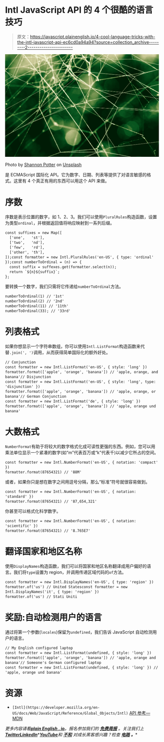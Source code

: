 # Intl JavaScript API 的 4 个很酷的语言技巧

> 原文：<https://javascript.plainenglish.io/4-cool-language-tricks-with-the-intl-javascript-api-ec6cd0a94a94?source=collection_archive---------2----------------------->

![](img/8b4499bfe7a8599595b79a66fdd8749e.png)

Photo by [Shannon Potter](https://unsplash.com/@cifilter?utm_source=medium&utm_medium=referral) on [Unsplash](https://unsplash.com?utm_source=medium&utm_medium=referral)

是 ECMAScript 国际化 API。它为数字、日期、列表等提供了对语言敏感的格式。这里有 4 个真正有用的东西可以用这个 API 来做。

# **序数**

序数是表示位置的数字，如 1、2、3。我们可以使用`PluralRules`构造函数，设置为类型`ordinal`，并根据返回值将响应映射到一系列后缀。

```
const suffixes = new Map([
  ['one',   'st'],
  ['two',   'nd'],
  ['few',   'rd'],
  ['other', 'th'],
]);const formatter = new Intl.PluralRules('en-US', { type: 'ordinal' });const numberToOrdinal = (n) => {
  const suffix = suffexes.get(formatter.select(n));
  return `${n}${suffix}`;
};
```

要转换一个数字，我们只需将它传递给`numberToOrdinal`方法。

```
numberToOrdinal(1) // '1st'
numberToOrdinal(2) // '2nd'
numberToOrdinal(11) // '11th'
numberToOrdinal(33); // '33rd'
```

# **列表格式**

如果你想显示一个字符串数组，你可以使用`Intl.ListFormat`构造函数来代替`.join(', ')`调用，从而获得简单国际化的额外好处。

```
// Conjunction
const formatter = new Intl.ListFormat('en-US', { style: 'long' })
formatter.format(['apple', 'orange', 'banana']) // 'apple, orange, and banana'// Disjunction
const formatter = new Intl.ListFormat('en-US', { style: 'long', type: 'disjunction' })
formatter.format(['apple', 'orange', 'banana']) // 'apple, orange, or banana'// German Conjunction
const formatter = new Intl.ListFormat('de', { style: 'long' })
formatter.format(['apple', 'orange', 'banana']) // 'apple, orange und banana'
```

# **大数格式**

`NumberFormat`有助于将较大的数字格式化成可读性更强的东西。例如，您可以用乘法单位显示一个紧凑的数字(如“m”代表百万或“k”代表千)以减少它所占的空间。

```
const formatter = new Intl.NumberFormat('en-US', { notation: 'compact' })
formatter.format(87654321) // '88M'
```

或者，如果你只是想在数字之间用逗号分隔，那么“标准”符号就很容易做到。

```
const formatter = new Intl.NumberFormat('en-US', { notation: 'standard' })
formatter.format(87654321) // '87,654,321'
```

你甚至可以格式化科学数字。

```
const formatter = new Intl.NumberFormat('en-US', { notation: 'scientific' })
formatter.format(87654321) // '8.765E7'
```

# **翻译国家和地区名称**

使用`DisplayNames`构造函数，我们可以将国家和地区名称翻译成用户偏好的语言。我们将`type`设置为 region，并调用传递区域代码的`of`方法。

```
const formatter = new Intl.DisplayNames('en-US', { type: 'region' })
formatter.of('us') // United Statesconst formatter = new Intl.DisplayNames('it', { type: 'region' })
formatter.of('us') // Stati Uniti
```

# **奖励:自动检测用户的语言**

通过将第一个参数(`locales`)保留为`undefined`，我们告诉 JavaScript 自动检测用户的语言。

```
// My English configured laptop
const formatter = new Intl.ListFormat(undefined, { style: 'long' })
formatter.format(['apple', 'orange', 'banana']) // 'apple, orange and banana'// Someone's German configured laptop
const formatter = new Intl.ListFormat(undefined, { style: 'long' }) // 'apple, orange und banana'
```

# **资源**

- `[Intl](https://developer.mozilla.org/en-US/docs/Web/JavaScript/Reference/Global_Objects/Intl)` [API 参考— MDN](https://developer.mozilla.org/en-US/docs/Web/JavaScript/Reference/Global_Objects/Intl)

*更多内容请看*[***plain English . io***](https://plainenglish.io/)*。报名参加我们的* [***免费周报***](http://newsletter.plainenglish.io/) *。关注我们上*[***Twitter***](https://twitter.com/inPlainEngHQ)[***LinkedIn***](https://www.linkedin.com/company/inplainenglish/)*[***YouTube***](https://www.youtube.com/channel/UCtipWUghju290NWcn8jhyAw)**和* [***不和***](https://discord.gg/GtDtUAvyhW) *对成长黑客感兴趣？检查* [***电路***](https://circuit.ooo/) ***。*****
